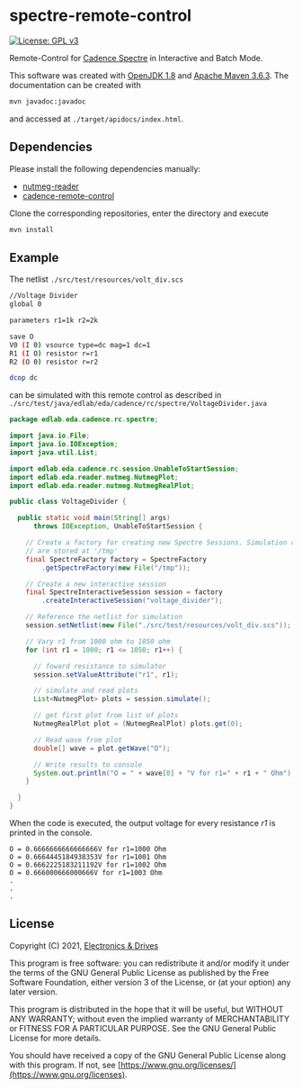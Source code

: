 # spectre-remote-control
[![License: GPL v3](https://img.shields.io/badge/License-GPLv3-blue.svg)](https://www.gnu.org/licenses/gpl-3.0)

Remote-Control for [Cadence Spectre](https://www.cadence.com/ko_KR/home/tools/custom-ic-analog-rf-design/circuit-simulation/spectre-simulation-platform.html) in Interactive and Batch Mode.

This software was created with [OpenJDK 1.8](https://openjdk.java.net) 
and [Apache Maven 3.6.3](https://maven.apache.org).
The documentation can be created with 
```bash
mvn javadoc:javadoc
```
and accessed at  `./target/apidocs/index.html`.

## Dependencies

Please install the following dependencies manually:

- [nutmeg-reader](https://github.com/matthschw/nutmeg-reader) 
- [cadence-remote-control](https://github.com/matthschw/cadence-remote-control) 

Clone the corresponding repositories, enter the directory and execute

```bash
mvn install
```

## Example

The netlist `./src/test/resources/volt_div.scs`
```bash
//Voltage Divider
global 0

parameters r1=1k r2=2k

save O
V0 (I 0) vsource type=dc mag=1 dc=1
R1 (I O) resistor r=r1
R2 (O 0) resistor r=r2

dcop dc
```
can be simulated with this remote control as described 
in  `./src/test/java/edlab/eda/cadence/rc/spectre/VoltageDivider.java`

```java
package edlab.eda.cadence.rc.spectre;

import java.io.File;
import java.io.IOException;
import java.util.List;

import edlab.eda.cadence.rc.session.UnableToStartSession;
import edlab.eda.reader.nutmeg.NutmegPlot;
import edlab.eda.reader.nutmeg.NutmegRealPlot;

public class VoltageDivider {

  public static void main(String[] args)
      throws IOException, UnableToStartSession {

    // Create a factory for creating new Spectre Sessions. Simulation results
    // are stored at '/tmp'
    final SpectreFactory factory = SpectreFactory
        .getSpectreFactory(new File("/tmp"));

    // Create a new interactive session
    final SpectreInteractiveSession session = factory
        .createInteractiveSession("voltage_divider");

    // Reference the netlist for simulation
    session.setNetlist(new File("./src/test/resources/volt_div.scs"));

    // Vary r1 from 1000 ohm to 1050 ohm
    for (int r1 = 1000; r1 <= 1050; r1++) {

      // foward resistance to simulator
      session.setValueAttribute("r1", r1);

      // simulate and read plots
      List<NutmegPlot> plots = session.simulate();

      // get first plot from list of plots
      NutmegRealPlot plot = (NutmegRealPlot) plots.get(0);

      // Read wave from plot
      double[] wave = plot.getWave("O");

      // Write results to console
      System.out.println("O = " + wave[0] + "V for r1=" + r1 + " Ohm");
    }

  }
}
```
When the code is executed, the output voltage for every resistance *r1* is 
printed in the console.

```
O = 0.6666666666666666V for r1=1000 Ohm
O = 0.6664445184938353V for r1=1001 Ohm
O = 0.6662225183211192V for r1=1002 Ohm
O = 0.666000666000666V for r1=1003 Ohm
.
.
.
```

## License

Copyright (C) 2021, [Electronics & Drives](https://www.electronics-and-drives.de/)

This program is free software: you can redistribute it and/or modify
it under the terms of the GNU General Public License as published by
the Free Software Foundation, either version 3 of the License, or
(at your option) any later version.

This program is distributed in the hope that it will be useful,
but WITHOUT ANY WARRANTY; without even the implied warranty of
MERCHANTABILITY or FITNESS FOR A PARTICULAR PURPOSE.  See the
GNU General Public License for more details.

You should have received a copy of the GNU General Public License
along with this program. If not, see 
[https://www.gnu.org/licenses/](https://www.gnu.org/licenses).